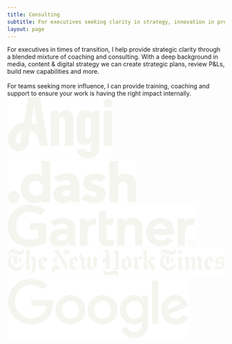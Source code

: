 ```yaml
---
title: Consulting
subtitle: For executives seeking clarity in strategy, innovation in product and confidence in leadership
layout: page
---
```


<div class="flex">
<div class="w-50 f3 nunito">
<span class="newmba-green">For executives</span> in times of transition, I help provide strategic clarity through a blended mixture of coaching and consulting. With a deep background in media, content & digital strategy we can create strategic plans, review P&Ls, build new capabilities and more.
<br><br>
<span class="newmba-green">For teams</span> seeking more influence, I can provide training, coaching and support to ensure your work is having the right impact internally.
</div>
<div class="w-50 tc">
<img class="h3 pv2" src="/images/clients/angi.svg">
<img class="h3 pv2" src="/images/clients/dotdash.svg">
<img class="h3 pv2" src="/images/clients/gartner.svg">
<img class="h3 pv2" src="/images/clients/nyt.svg">
<img class="h3 pv2" src="/images/clients/google.svg">
</div>
</div>